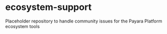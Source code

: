 # ecosystem-support
Placeholder repository to handle community issues for the Payara Platform ecosystem tools 
